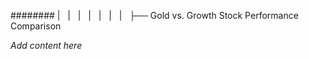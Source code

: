 ######## |   |   |   |   |   |   |   ├── Gold vs. Growth Stock Performance Comparison

*Add content here*